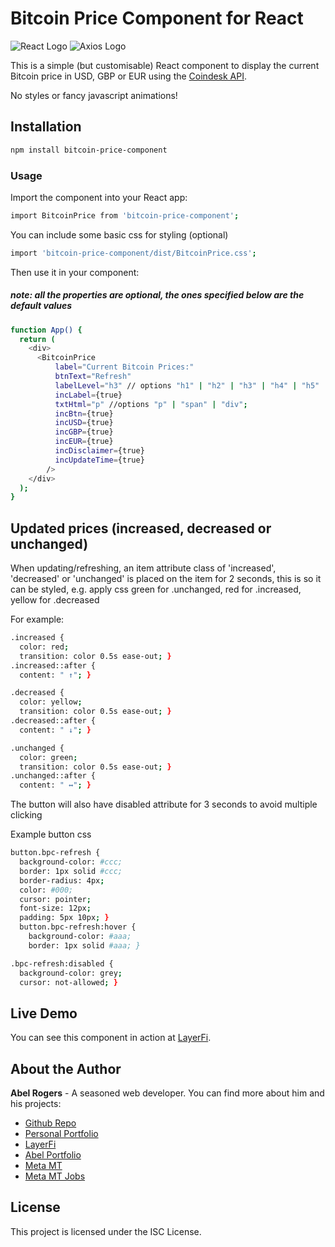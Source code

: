 # Bitcoin Price Component for React

![React Logo](https://reactjs.org/logo-og.png) ![Axios Logo](https://axios-http.com/assets/logo.png)

This is a simple (but customisable) React component to display the current Bitcoin price in USD, GBP or EUR using the [Coindesk API](https://api.coindesk.com/v1/bpi/currentprice.json).

No styles or fancy javascript animations!

## Installation

```bash
npm install bitcoin-price-component
```

### Usage

Import the component into your React app:

```bash
import BitcoinPrice from 'bitcoin-price-component';
```

You can include some basic css for styling (optional)

```bash
import 'bitcoin-price-component/dist/BitcoinPrice.css';
```

Then use it in your component:

##### note: all the properties are optional, the ones specified below are the default values

```bash
function App() {
  return (
    <div>
      <BitcoinPrice
          label="Current Bitcoin Prices:"
          btnText="Refresh"
          labelLevel="h3" // options "h1" | "h2" | "h3" | "h4" | "h5" | "h6";
          incLabel={true}
          txtHtml="p" //options "p" | "span" | "div";
          incBtn={true}
          incUSD={true}
          incGBP={true}
          incEUR={true}
          incDisclaimer={true}
          incUpdateTime={true}
        />
    </div>
  );
}
```

## Updated prices (increased, decreased or unchanged)

When updating/refreshing, an item attribute class of 'increased', 'decreased' or 'unchanged' is placed on the item for 2 seconds, this is so it can be styled, e.g. apply css green for .unchanged, red for .increased, yellow for .decreased

For example:

```bash
.increased {
  color: red;
  transition: color 0.5s ease-out; }
.increased::after {
  content: " ↑"; }

.decreased {
  color: yellow;
  transition: color 0.5s ease-out; }
.decreased::after {
  content: " ↓"; }

.unchanged {
  color: green;
  transition: color 0.5s ease-out; }
.unchanged::after {
  content: " ↔"; }
```

The button will also have disabled attribute for 3 seconds to avoid multiple clicking

Example button css

```bash
button.bpc-refresh {
  background-color: #ccc;
  border: 1px solid #ccc;
  border-radius: 4px;
  color: #000;
  cursor: pointer;
  font-size: 12px;
  padding: 5px 10px; }
  button.bpc-refresh:hover {
    background-color: #aaa;
    border: 1px solid #aaa; }

.bpc-refresh:disabled {
  background-color: grey;
  cursor: not-allowed; }
```

## Live Demo

You can see this component in action at [LayerFi](https://layerfi.meta.mt/).

## About the Author

**Abel Rogers** - A seasoned web developer. You can find more about him and his projects:

- [Github Repo](https://github.com/animasoul/bitcoin-price-component)
- [Personal Portfolio](https://www.ajpartnersltd.com/)
- [LayerFi](https://layerfi.meta.mt/)
- [Abel Portfolio](https://abel.meta.mt/)
- [Meta MT](https://www.meta.mt/)
- [Meta MT Jobs](https://jobs.meta.mt/)

## License

This project is licensed under the ISC License.
